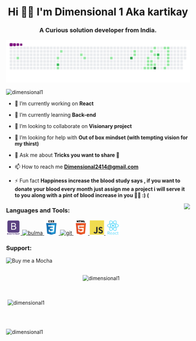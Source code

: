 <h1 align="center">Hi 🙋‍♂️ I'm Dimensional 1 Aka kartikay</h1>
<h3 align="center">A Curious solution developer from India.</h3>


  ![snake gif](https://github.com/dimensional1/dimensional1/blob/output/github-contribution-grid-snake.gif)

<div>
<p align="left"> <img src="https://komarev.com/ghpvc/?username=dimensional1&label=Profile%20views&color=0e75b6&style=flat" alt="dimensional1" /> </p>
  <div/>

<!-- <div><p align="left"> <a href="https://github.com/ryo-ma/github-profile-trophy"><img src="https://github-profile-trophy.vercel.app/?username=dimensional1" alt="dimensional1" /></a> </p></div> -->

- 🔭 I’m currently working on **React**

- 🌱 I’m currently learning **Back-end**

- 👯 I’m looking to collaborate on **Visionary project**

- 🤝 I’m looking for help with **Out of box mindset (with tempting vision for my thirst)**

- 💬 Ask me about **Tricks you want to share 🔐**

- 📫 How to reach me **Dimensional2414@gmail.com**

- ⚡ Fun fact **Happiness increase the blood study says , if you want to donate your blood every month just assign me a project i will serve it to you along with a pint of blood increase in you 🎅🏻 :) (**
  
<img align="right" src="https://c.tenor.com/qKTHcFBmkQwAAAAC/ironman-tony.gif">
   
   
<h3 align="left">Languages and Tools:</h3>
<div><p align="left"> <a href="https://getbootstrap.com" target="_blank"> <img src="https://raw.githubusercontent.com/devicons/devicon/master/icons/bootstrap/bootstrap-plain-wordmark.svg" alt="bootstrap" width="40" height="40"/> </a> <a href="https://bulma.io/" target="_blank"> <img src="https://raw.githubusercontent.com/gilbarbara/logos/804dc257b59e144eaca5bc6ffd16949752c6f789/logos/bulma.svg" alt="bulma" width="40" height="40"/> </a> <a href="https://www.w3schools.com/css/" target="_blank"> <img src="https://raw.githubusercontent.com/devicons/devicon/master/icons/css3/css3-original-wordmark.svg" alt="css3" width="40" height="40"/> </a> <a href="https://git-scm.com/" target="_blank"> <img src="https://www.vectorlogo.zone/logos/git-scm/git-scm-icon.svg" alt="git" width="40" height="40"/> </a> <a href="https://www.w3.org/html/" target="_blank"> <img src="https://raw.githubusercontent.com/devicons/devicon/master/icons/html5/html5-original-wordmark.svg" alt="html5" width="40" height="40"/> </a> <a href="https://developer.mozilla.org/en-US/docs/Web/JavaScript" target="_blank"> <img src="https://raw.githubusercontent.com/devicons/devicon/master/icons/javascript/javascript-original.svg" alt="javascript" width="40" height="40"/> </a> <a href="https://reactjs.org/" target="_blank"> <img src="https://raw.githubusercontent.com/devicons/devicon/master/icons/react/react-original-wordmark.svg" alt="react" width="40" height="40"/> </a> </p></div>

<div><h3 align="left">Support:</h3>
<p><a href="https://www.buymeacoffee.com/Buy me a Mocha"> <img align="left" src="https://cdn.buymeacoffee.com/buttons/v2/default-yellow.png" height="50" width="210" alt="Buy me a Mocha" /></a></p></div><br><br>

<div><p><img align="left" src="https://github-readme-stats.vercel.app/api/top-langs?username=dimensional1&show_icons=true&locale=en&layout=compact" alt="dimensional1" /></p></div><br><br> <br>

<div><p>&nbsp;<img align="center" src="https://github-readme-stats.vercel.app/api?username=dimensional1&show_icons=true&locale=en" alt="dimensional1" /></p><div/><br><br>

<div><p><img align="center" src="https://github-readme-streak-stats.herokuapp.com/?user=dimensional1&" alt="dimensional1" /></p><div/>
  
  
 
